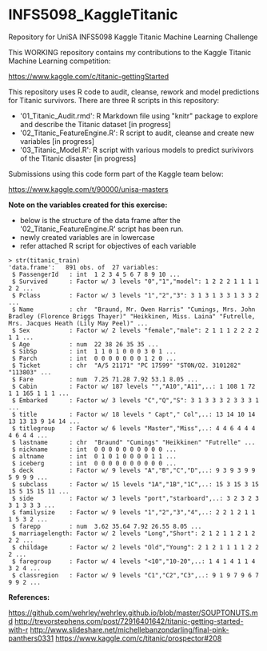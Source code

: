 # INFS5098_KaggleTitanic
Repository for UniSA INFS5098 Kaggle Titanic Machine Learning Challenge
  
This WORKING repository contains my contributions to the Kaggle Titanic Machine Learning competition:
  
<https://www.kaggle.com/c/titanic-gettingStarted>
  
This repository uses R code to audit, cleanse, rework and model predictions for Titanic survivors. There are three R scripts in this repository:
- '01_Titanic_Audit.rmd': R Markdown file using "knitr" package to explore and describe the Titanic dataset [in progress]
- '02_Titanic_FeatureEngine.R': R script to audit, cleanse and create new variables [in progress]
- '03_Titanic_Model.R': R script with various models to predict surivivors of the Titanic disaster [in progress]
  
Submissions using this code form part of the Kaggle team below:
  
<https://www.kaggle.com/t/90000/unisa-masters>
  
**Note on the variables created for this exercise:**
- below is the structure of the data frame after the '02_Titanic_FeatureEngine.R' script has been run.
- newly created variables are in lowercase
- refer attached R script for objectives of each variable
```
> str(titanic_train)
'data.frame':	891 obs. of  27 variables:
 $ PassengerId   : int  1 2 3 4 5 6 7 8 9 10 ...
 $ Survived      : Factor w/ 3 levels "0","1","model": 1 2 2 2 1 1 1 1 2 2 ...
 $ Pclass        : Factor w/ 3 levels "1","2","3": 3 1 3 1 3 3 1 3 3 2 ...
 $ Name          : chr  "Braund, Mr. Owen Harris" "Cumings, Mrs. John Bradley (Florence Briggs Thayer)" "Heikkinen, Miss. Laina" "Futrelle, Mrs. Jacques Heath (Lily May Peel)" ...
 $ Sex           : Factor w/ 2 levels "female","male": 2 1 1 1 2 2 2 2 1 1 ...
 $ Age           : num  22 38 26 35 35 ...
 $ SibSp         : int  1 1 0 1 0 0 0 3 0 1 ...
 $ Parch         : int  0 0 0 0 0 0 0 1 2 0 ...
 $ Ticket        : chr  "A/5 21171" "PC 17599" "STON/O2. 3101282" "113803" ...
 $ Fare          : num  7.25 71.28 7.92 53.1 8.05 ...
 $ Cabin         : Factor w/ 187 levels "","A10","A11",..: 1 108 1 72 1 1 165 1 1 1 ...
 $ Embarked      : Factor w/ 3 levels "C","Q","S": 3 1 3 3 3 2 3 3 3 1 ...
 $ title         : Factor w/ 18 levels " Capt"," Col",..: 13 14 10 14 13 13 13 9 14 14 ...
 $ titlegroup    : Factor w/ 6 levels "Master","Miss",..: 4 4 6 4 4 4 4 6 4 4 ...
 $ lastname      : chr  "Braund" "Cumings" "Heikkinen" "Futrelle" ...
 $ nickname      : int  0 0 0 0 0 0 0 0 0 0 ...
 $ altname       : int  0 1 0 1 0 0 0 0 1 1 ...
 $ iceberg       : int  0 0 0 0 0 0 0 0 0 0 ...
 $ deck          : Factor w/ 9 levels "A","B","C","D",..: 9 3 9 3 9 9 5 9 9 9 ...
 $ subclass      : Factor w/ 15 levels "1A","1B","1C",..: 15 3 15 3 15 15 5 15 15 11 ...
 $ side          : Factor w/ 3 levels "port","starboard",..: 3 2 3 2 3 3 1 3 3 3 ...
 $ familysize    : Factor w/ 9 levels "1","2","3","4",..: 2 2 1 2 1 1 1 5 3 2 ...
 $ farepp        : num  3.62 35.64 7.92 26.55 8.05 ...
 $ marriagelength: Factor w/ 2 levels "Long","Short": 2 1 2 1 1 2 1 2 2 2 ...
 $ childage      : Factor w/ 2 levels "Old","Young": 2 1 2 1 1 1 1 2 2 2 ...
 $ faregroup     : Factor w/ 4 levels "<10","10-20",..: 1 4 1 4 1 1 4 3 2 4 ...
 $ classregion   : Factor w/ 9 levels "C1","C2","C3",..: 9 1 9 7 9 6 7 9 9 2 ...
```
  
**References:**
  
<https://github.com/wehrley/wehrley.github.io/blob/master/SOUPTONUTS.md>
<http://trevorstephens.com/post/72916401642/titanic-getting-started-with-r>
<http://www.slideshare.net/michellebanzondarling/final-pink-panthers0331>
<https://www.kaggle.com/c/titanic/prospector#208>
